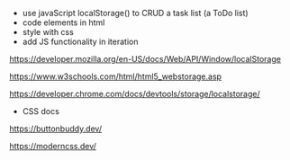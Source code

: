 - use javaScript localStorage() to CRUD a task list (a ToDo list)
- code elements in html
- style with css
- add JS functionality in iteration

https://developer.mozilla.org/en-US/docs/Web/API/Window/localStorage

https://www.w3schools.com/html/html5_webstorage.asp

https://developer.chrome.com/docs/devtools/storage/localstorage/


- CSS docs

https://buttonbuddy.dev/

https://moderncss.dev/